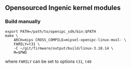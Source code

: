 ## Opensourced Ingenic kernel modules

### Build manually

```console
export PATH=/path/to/openipc_sdk/bin:$PATH
make \
    ARCH=mips CROSS_COMPILE=mipsel-openipc-linux-musl- \
    FAMILY=t31 \
    -C ~/git/firmware/output/build/linux-3.10.14 \
    M=$PWD
```

where `FAMILY` can be set to options `t31`, `t40`
